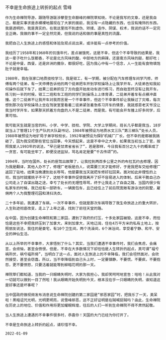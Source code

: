 不幸是生命旅途上转折的起点
雪峰

    作为生命禅院导游，跟随导游跋涉攀登生命巅峰的禅院草知晓，不论是我写的文章，还是我自己，都是实事求是赤裸裸地展现在了大家的面前，我没有一点隐藏的东西，也没有掩饰的东西，我是透明的，我是真实的，在我这里找不到虚伪、矫揉、造作、阴谋、权术，我说的话不一定完全正确，我做的事不一定全然完美，但我说的话和做的事是真性的流露。

    我把自己人生旅途上的感悟和体验及观点说出来，或许能有一点参考的价值。

    我经历了1958年和1960年的饥饿年代，差点被饿死，这是不幸，但这个不幸导致的结果是，我这一辈子吃什么饭都香，不论是北方风味的酸，中部地方的麻辣，还是南方风味的甜，都好吃；不论是中餐，西餐，还是非洲的撒杂，都很好吃，因为我心中有一个信念，人一生能有食物填饱肚子就是幸福。

    1980年，我在张家口地质技校学习，我是钳工，有一学期，被分配在汽车修理车间学汽修，师傅有两个徒弟，有一天师傅告诉他的两个徒弟把车开到学校操场上让我学开车，大徒弟告知我如何操作后就下车了，结果二徒弟抓住了方向盘开始发动车进行练习，而自始至终没有让我开车，练习到一半的时候，钳工二班和车工班的同学们到操场上上体育课，二徒弟开着车有点横冲直撞。这个二徒弟不让我开车对我而言是一个不幸事件，但这个不幸事件却让我躲过了灾难，每次想到那次在学校操场上坐在驾驶室里看着二徒弟紧张着急练习开车的情景，我就感恩老天爷没让我当时学开车，如果那天抓着方向盘的人不是二徒弟，而是我，有可能会开车撞上好多同学，后果可怕。

    我可能天生就是当官的料，小学、中学、技校、学院、大学上学期间，班长几乎都是我当，18岁就当上了管理11个生产队的大队副书记，1984年被预设为地质水文三队“第三梯队”处长人员，1988年被预设为地矿局子弟学校校长，1992年被预设为探矿机械厂厂长，但不幸的是都被我搞砸了，因为我没把那些官位当回事，今天想起来，这是不幸中之大幸，如果我当初当上了官，按照我爱人1993年的说法，“早已是甘肃省省长了”，若是那样，今日我有百分之九十的概率成了一贪官，有可能坐牢了，即便没进监狱，骂名肯定是要“千古传颂”的。

    1994年，当时在国外，处长的座驾出故障了，让我拉到两百多公里之外的布拉瓦约去修理，因为我是翻译，其他人办不了，修理厂老板是白人，说需要三天才能修好，于是我把车交给修理厂返回了驻地，结果当晚遭到处长辱骂，他是要我当天就把车修好拉回来。面对如此非理性的上司，我当时就撂挑子不干了，这桩不幸事件促使我离开了好不容易进入的体制，后来干脆自己办公司走上了自谋出路之途，幸亏了处长的无理性辱骂，终于让我走上了自由之路，当国内很少有私家车的时候，我已经有一部轿车，一辆面包车，且已经住上了前后院宽敞有游泳池的别墅，雇佣两个人为我整理花园和清扫洗衣。

    二十多年前，我遭遇了车祸，一次不幸事件，但就是那次车祸导致了我生命旅途上的重大转折，人生轨迹彻底改变，走上了上帝之道，找到了前往天堂的路。

    在中国，因为创建生命禅院和第二家园，遭到了政府的打压，十多处家园被毁，这是不幸，而恰恰是这些不幸把我挤压到了加拿大，来到加拿大，天地辽阔，住在4万平方米的私有土地上，按照朋友说法，我住的是豪宅，有10个卫生间，两个洗澡间，6个淋浴间，享受着宁静、和平、安全的神仙生活。

    从以上所举的不幸事件，大家悟到了什么？其实，当我们遭遇不幸事件时，我们会焦虑，会痛苦，会烦恼，甚至会愤恨，但是，不幸在大多数情况下却恰恰是人生转折的起点，真可谓“福兮祸所伏，祸兮福所倚”，当明白了这一点，面对人生旅途上的不幸降临，我们会坦然面对，会欣然接受，甚至会窃喜。所以，当不幸降临到自己头上时，一定要镇静，不要慌，不要疯，不要抱怨，更不要愤怒，只要活着就能等到柳暗花明的那一天。

    禅院草们都知道，当我的一只眼睛失明时，大家为我担心，我却笑呵呵地宣告：哈哈！从此我对一切就可以做到一目了然啦！我从眼睛开始失明到今天，根本没在乎一只眼睛的失明，谁知道这是好事还是坏事呢？

    当中国政府做视频发布消息说生命禅院创建的第二家园是“邪恶家园”时，把我乐了一天，美呆啦！黑暗诅咒光明，光明更明亮，说雪峰邪恶，这不正好证明是在贼喊捉贼吗？由此，生命禅院在历史上的地位、价值和作用将更加耀眼辉煌，往后的人们一听到生命禅院不得不肃然起敬。

    当人生旅途上遭遇的不幸事件很多时，恭喜你！天国的大门已经为你打开了。

    不幸是生命旅途上转折的起点，请珍惜不幸。

    2022-01-09




